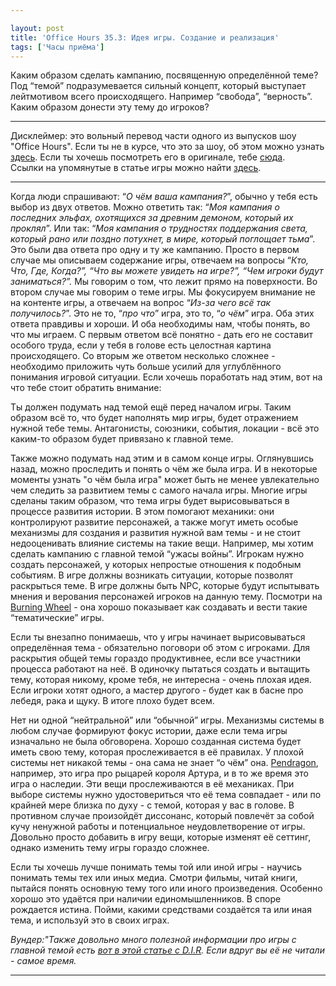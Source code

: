 ```yaml
---

layout: post
title: 'Office Hours 35.3: Идея игры. Создание и реализация'
tags: ['Часы приёма']
---
```


Каким образом сделать кампанию, посвященную определённой теме? Под “темой” подразумевается сильный концепт, который выступает лейтмотивом всего происходящего. Например “свобода”, “верность”. Каким образом донести эту тему до игроков?



* * *





Дисклеймер: это вольный перевод части одного из выпусков шоу "Office Hours". Если ты не в курсе, что это за шоу, об этом можно узнать [здесь](https://rpgbasement.xyz/2017-03-21-o_o_wtf/). Если ты хочешь посмотреть его в оригинале, тебе [сюда](https://www.youtube.com/playlist?list=PLAmPx8nWedFVGdrP2JmcYzdvZC8sWV5b4).  
Ссылки на упомянутые в статье игры можно найти [здесь](https://rpgbasement.xyz/2017-07-08-o_o_b_s/).





* * *



Когда люди спрашивают: “_О чём ваша кампания?_”, обычно у тебя есть выбор из двух ответов. Можно ответить так: “_Моя кампания о последних эльфах, охотящихся за древним демоном, который их проклял_”. Или так: “_Моя кампания о трудностях поддержания света, который рано или поздно потухнет, в мире, который поглощает тьма_”. Это были два ответа про одну и ту же кампанию. Просто в первом случае мы описываем содержание игры, отвечаем на вопросы “_Кто, Что, Где, Когда?”, “Что вы можете увидеть на игре?”, “Чем игроки будут заниматься?”._ Мы говорим о том, что лежит прямо на поверхности. Во втором случае мы говорим о теме игры. Мы фокусируем внимание не на контенте игры, а отвечаем на вопрос “_Из-за чего всё так получилось?_”. Это не то, “_про что_” игра, это то, “_о чём_” игра. Оба этих ответа правдивы и хороши. И оба необходимы нам, чтобы понять, во что мы играем. С первым ответом всё понятно - дать его не составит особого труда, если у тебя в голове есть целостная картина происходящего. Со вторым же ответом несколько сложнее - необходимо приложить чуть больше усилий для углублённого понимания игровой ситуации. Если хочешь поработать над этим, вот на что тебе стоит обратить внимание:

Ты должен подумать над темой ещё перед началом игры. Таким образом всё то, что будет наполнять мир игры, будет отражением нужной тебе темы. Антагонисты, союзники, события, локации - всё это каким-то образом будет привязано к главной теме. 

Также можно подумать над этим и в самом конце игры. Оглянувшись назад, можно проследить и понять о чём же была игра. И в некоторые моменты узнать "о чём была игра" может быть не менее увлекательно чем следить за развитием темы с самого начала игры. Многие игры сделаны таким образом, что тема игры будет вырисовываться в процессе развития истории. В этом помогают механики: они контролируют развитие персонажей, а также могут иметь особые механизмы для создания и развития нужной вам темы - и не стоит недооценивать влияние системы на такие вещи. Например, мы хотим сделать кампанию с главной темой “ужасы войны”. Игрокам нужно создать персонажей, у которых непростые отношения к подобным событиям. В игре должны возникать ситуации, которые позволят раскрыться теме. В игре должны быть NPC, которые будут испытывать мнения и верования персонажей игроков на данную тему. Посмотри на [Burning Wheel](https://rpgbasement.xyz/2017-07-08-o_o_b_s/) - она хорошо показывает как создавать и вести такие “тематические” игры. 

Если ты внезапно понимаешь, что у игры начинает вырисовываться определённая тема - обязательно поговори об этом с игроками. Для раскрытия общей темы гораздо продуктивнее, если все участники процесса работают на неё. В одиночку пытаться создать и вытащить тему, которая никому, кроме тебя, не интересна - очень плохая идея. Если игроки хотят одного, а мастер другого - будет как в басне про лебедя, рака и щуку. В итоге плохо будет всем. 

Нет ни одной “нейтральной” или “обычной” игры. Механизмы системы в любом случае формируют фокус истории, даже если тема игры изначально не была обговорена. Хорошо созданная система будет иметь свою тему, которая прослеживается в её правилах. У плохой системы нет никакой темы - она сама не знает “о чём” она. [Pendragon](https://rpgbasement.xyz/2017-07-08-o_o_b_s/), например, это игра про рыцарей короля Артура, и в то же время это игра о наследии. Эти вещи прослеживаются в её механиках. При выборе системы нужно удостовериться что её тема совпадает - или по крайней мере близка по духу - с темой, которая у вас в голове. В противном случае произойдёт диссонанс, который повлечёт за собой кучу ненужной работы и потенциальное неудовлетворение от игры. Довольно просто добавить в игру вещи, которые изменят её сеттинг, однако изменить тему игры гораздо сложнее. 

Если ты хочешь лучше понимать темы той или иной игры - научись понимать темы тех или иных медиа. Смотри фильмы, читай книги, пытайся понять основную тему того или иного произведения. Особенно хорошо это удаётся при наличии единомышленников. В споре рождается истина. Пойми, какими средствами создаётся та или иная тема, и используй это в своих играх.

_Вундер:"Также довольно много полезной информации про игры с главной темой есть [вот в этой статье с D.I.R](https://vk.com/rpgright?w=page-60643370_50009806). Если вдруг вы её не читали - самое время._



* * *











